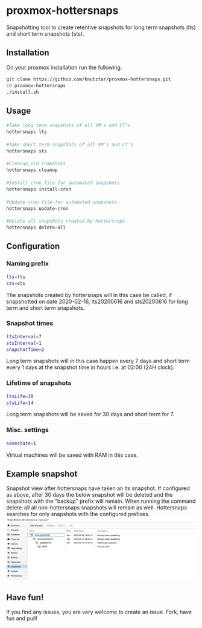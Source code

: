 # proxmox-hottersnaps
Snapshotting tool to create retentive snapshots for long term snapshots (lts) and short term snapshots (sts).

## Installation
On your proxmox installation run the following.
```bash
git clone https://github.com/knutztar/proxmox-hottersnaps.git
cd proxmox-hottersnaps
./install.sh
```

## Usage
```bash
#Take long term snapshots of all VM's and CT's
hottersnaps lts

#Take short term snapshots of all VM's and CT's
hottersnaps sts

#Cleanup old snapshots
hottersnaps cleanup

#Install cron file for automated snapshots
hottersnaps install-cron

#Update cron file for automated snapshots
hottersnaps update-cron

#Delete all snapshots created by hottersnaps
hottersnaps delete-all
```

## Configuration

### Naming prefix
```bash
lts=lts
sts=sts
```
The snapshots created by hottersnaps will in this case be called, if snapshotted on date 2020-02-16, lts20200616 and sts20200616 for long term and short term snapshots. 

### Snapshot times
```bash
ltsInterval=7
stsInterval=1
snapshotTime=2
```
Long term snapshots will in this case happen every 7 days and short term every 1 days at the snapshot time in hours i.e. at 02:00 (24H clock).

### Lifetime of snapshots
```bash
ltsLife=30
stsLife=14
```
Long term snapshots will be saved for 30 days and short term for 7.

### Misc. settings
```bash
savestate=1
```
Virtual machines will be saved with RAM in this case. 

## Example snapshot
Snapshot view after hottersnaps have taken an lts snapshot. 
If configured as above, after 30 days the below snapshot will be deleted and the snapshots with the "backup" prefix will remain.
When running the command delete-all all non-hottersnaps snapshots will remain as well. Hottersnaps searches for only snapshots with the configured prefixes.
![Image of snapshots](https://raw.githubusercontent.com/knutztar/proxmox-hottersnaps/master/screenshots/Screenshot_20200216_212240.png)

## Have fun!
If you find any issues, you are very welcome to create an issue. 
Fork, have fun and pull!

